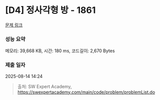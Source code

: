 # [D4] 정사각형 방 - 1861 

[문제 링크](https://swexpertacademy.com/main/code/problem/problemDetail.do?contestProbId=AV5LtJYKDzsDFAXc) 

### 성능 요약

메모리: 39,668 KB, 시간: 180 ms, 코드길이: 2,670 Bytes

### 제출 일자

2025-08-14 14:24



> 출처: SW Expert Academy, https://swexpertacademy.com/main/code/problem/problemList.do